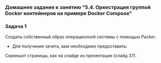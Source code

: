 ### Домашнее задание к занятию "5.4. Оркестрация группой Docker контейнеров на примере Docker Compose"
### Задача 1
Создать собственный образ операционной системы с помощью Packer.
  * Для получения зачета, вам необходимо предоставить:
 
Скриншот страницы, как на слайде из презентации (слайд 37).

